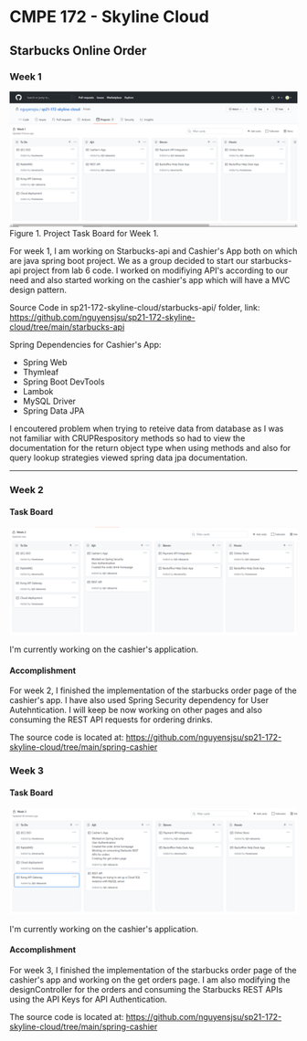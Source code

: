 # CMPE 172 - Skyline Cloud 
## Starbucks Online Order

### Week 1

![Project Task Board Week 1](images/ajit/week1/Project_task_board.PNG) Figure 1. Project Task Board for Week 1.

For week 1, I am working on Starbucks-api and Cashier's App both on which are java spring boot project. We as a group decided to start our starbucks-api project from lab 6 code.
I worked on modifiying API's according to our need and also started working on the cashier's app which will have a MVC design pattern. 

Source Code in sp21-172-skyline-cloud/starbucks-api/ folder, link: https://github.com/nguyensjsu/sp21-172-skyline-cloud/tree/main/starbucks-api 

Spring Dependencies for Cashier's App: 
  * Spring Web
  * Thymleaf
  * Spring Boot DevTools
  * Lambok
  * MySQL Driver
  * Spring Data JPA

I encoutered problem when trying to reteive data from database as I was not familiar with CRUPRespository methods so had to view the documentation for the return object type 
when using methods and also for query lookup strategies viewed spring data jpa documentation.

---
### Week 2

#### Task Board

![Project Progress Dashboard](images/ajit/week2/project_progress_dashboard.PNG)

I'm currently working on the cashier's application.

#### Accomplishment

For week 2, I finished the implementation of the starbucks order page of the cashier's app. I have also used Spring Security dependency for User Autehntication. I will keep be now working on other pages and also consuming the REST API requests for ordering drinks.

The source code is located at: https://github.com/nguyensjsu/sp21-172-skyline-cloud/tree/main/spring-cashier

### Week 3

#### Task Board

![Project Progress Dashboard](images/ajit/week3/porject_dashboard.PNG)

I'm currently working on the cashier's application.

#### Accomplishment

For week 3, I finished the implementation of the starbucks order page of the cashier's app and working on the get orders page. I am also modifying the designController for the orders and consuming the Starbucks REST APIs using the API Keys for API Authentication.

The source code is located at: https://github.com/nguyensjsu/sp21-172-skyline-cloud/tree/main/spring-cashier
